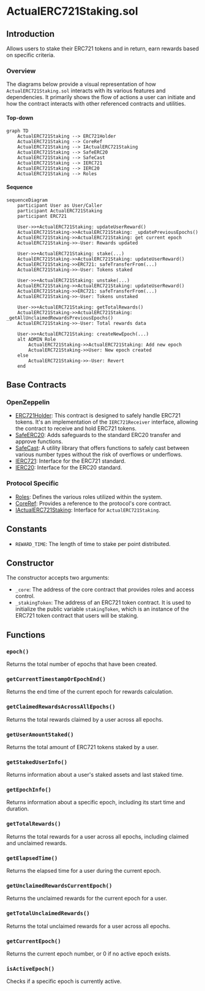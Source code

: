 # ActualERC721Staking.sol

## Introduction
Allows users to stake their ERC721 tokens and in return, earn rewards based on specific criteria.

### Overview
The diagrams below provide a visual representation of how `ActualERC721Staking.sol` interacts with its various features and dependencies. It primarily shows the flow of actions a user can initiate and how the contract interacts with other referenced contracts and utilities.

#### Top-down
```mermaid
graph TD
    ActualERC721Staking --> ERC721Holder
    ActualERC721Staking --> CoreRef
    ActualERC721Staking --> IActualERC721Staking
    ActualERC721Staking --> SafeERC20
    ActualERC721Staking --> SafeCast
    ActualERC721Staking --> IERC721
    ActualERC721Staking --> IERC20
    ActualERC721Staking --> Roles
```

#### Sequence
```mermaid
sequenceDiagram
    participant User as User/Caller
    participant ActualERC721Staking
    participant ERC721

    User->>+ActualERC721Staking: updateUserReward()
    ActualERC721Staking->>ActualERC721Staking: _updatePreviousEpochs()
    ActualERC721Staking->>ActualERC721Staking: get current epoch
    ActualERC721Staking->>-User: Rewards updated

    User->>+ActualERC721Staking: stake(...)
    ActualERC721Staking->>ActualERC721Staking: updateUserReward()
    ActualERC721Staking->>ERC721: safeTransferFrom(...)
    ActualERC721Staking->>-User: Tokens staked

    User->>+ActualERC721Staking: unstake(...)
    ActualERC721Staking->>ActualERC721Staking: updateUserReward()
    ActualERC721Staking->>ERC721: safeTransferFrom(...)
    ActualERC721Staking->>-User: Tokens unstaked

    User->>+ActualERC721Staking: getTotalRewards()
    ActualERC721Staking->>ActualERC721Staking: _getAllUnclaimedRewardsPreviousEpochs()
    ActualERC721Staking->>-User: Total rewards data

    User->>+ActualERC721Staking: createNewEpoch(...)
    alt ADMIN Role
        ActualERC721Staking->>ActualERC721Staking: Add new epoch
        ActualERC721Staking->>User: New epoch created
    else
        ActualERC721Staking->>-User: Revert
    end
```

## Base Contracts
### OpenZeppelin
- [ERC721Holder](https://github.com/OpenZeppelin/openzeppelin-contracts/blob/master/contracts/token/ERC721/utils/ERC721Holder.sol): This contract is designed to safely handle ERC721 tokens. It's an implementation of the `IERC721Receiver` interface, allowing the contract to receive and hold ERC721 tokens.
- [SafeERC20](https://github.com/OpenZeppelin/openzeppelin-contracts/blob/master/contracts/token/ERC20/utils/SafeERC20.sol): Adds safeguards to the standard ERC20 transfer and approve functions.
- [SafeCast](https://github.com/OpenZeppelin/openzeppelin-contracts/blob/master/contracts/utils/math/SafeCast.sol): A utility library that offers functions to safely cast between various number types without the risk of overflows or underflows.
- [IERC721](https://github.com/OpenZeppelin/openzeppelin-contracts/blob/master/contracts/token/ERC721/IERC721.sol): Interface for the ERC721 standard.
- [IERC20](https://github.com/OpenZeppelin/openzeppelin-contracts/blob/master/contracts/token/ERC20/IERC20.sol): Interface for the ERC20 standard.
### Protocol Specific
- [Roles](https://github.com/ZTX-Foundation/tuxedo/blob/develop/src/core/Roles.sol): Defines the various roles utilized within the system.
- [CoreRef](https://github.com/ZTX-Foundation/tuxedo/blob/develop/src/refs/CoreRef.sol): Provides a reference to the protocol's core contract.
- [IActualERC721Staking](https://github.com/ZTX-Foundation/tuxedo/blob/develop/src/nfts/staking/IActualERC721Staking.sol): Interface for `ActualERC721Staking`.

## Constants
- `REWARD_TIME`: The length of time to stake per point distributed.

## Constructor
The constructor accepts two arguments:

- `_core`: The address of the core contract that provides roles and access control.
- `_stakingToken`: The address of an ERC721 token contract. It is used to initialize the public variable `stakingToken`, which is an instance of the ERC721 token contract that users will be staking.

## Functions
### `epoch()`
Returns the total number of epochs that have been created.

### `getCurrentTimestampOrEpochEnd()`
Returns the end time of the current epoch for rewards calculation.

### `getClaimedRewardsAcrossAllEpochs()`
Returns the total rewards claimed by a user across all epochs.

### `getUserAmountStaked()`
Returns the total amount of ERC721 tokens staked by a user.

### `getStakedUserInfo()`
Returns information about a user's staked assets and last staked time.

### `getEpochInfo()`
Returns information about a specific epoch, including its start time and duration.

### `getTotalRewards()`
Returns the total rewards for a user across all epochs, including claimed and unclaimed rewards.

### `getElapsedTime()`
Returns the elapsed time for a user during the current epoch.

### `getUnclaimedRewardsCurrentEpoch()`
Returns the unclaimed rewards for the current epoch for a user.

### `getTotalUnclaimedRewards()`
Returns the total unclaimed rewards for a user across all epochs.

### `getCurrentEpoch()`
Returns the current epoch number, or 0 if no active epoch exists.

### `isActiveEpoch()`
Checks if a specific epoch is currently active.
